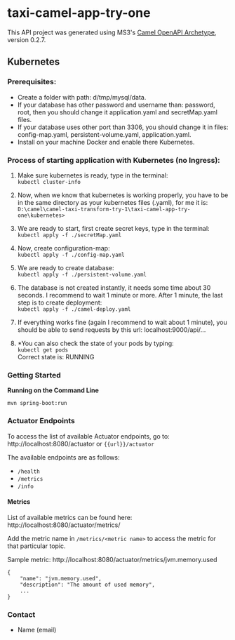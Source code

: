 # taxi-camel-app-try-one

This API project was generated using MS3's [Camel OpenAPI Archetype](https://github.com/MS3Inc/camel-archetypes), version 0.2.7.

## Kubernetes

### Prerequisites:

* Create a folder with path: d/tmp/mysql/data.
* If your database has other password and username than:  password, root, then you should change
it application.yaml and secretMap.yaml files.
* If your database uses other port than 3306, you should change it in files: config-map.yaml, persistent-volume.yaml,
application.yaml.
* Install on your machine Docker and enable there Kubernetes.

### Process of starting application with Kubernetes (no Ingress):

1) Make sure kubernetes is ready, type in the terminal: <br>```kubectl cluster-info ```
2) Now, when we know that kubernetes is working properly, you have to be in the same directory as your 
kubernetes files (.yaml), for me it is: <br>```D:\camel\camel-taxi-transform-try-1\taxi-camel-app-try-one\kubernetes>```

3) We are ready to start, first create secret keys, type in the terminal:  
```kubectl apply -f ./secretMap.yaml```  

4) Now, create configuration-map:  
```kubectl apply -f ./config-map.yaml```

5) We are ready to create database:  
```kubectl apply -f ./persistent-volume.yaml```

6) The database is not created instantly, it needs some time about 30 seconds. I recommend to wait
1 minute or more. After 1 minute, the last step is to create deployment: <br> 
```kubectl apply -f ./camel-deploy.yaml```

7) If everything works fine (again I recommend to wait about 1 minute), 
you should be able to send requests by this url: localhost:9000/api/...

8) *You can also check the state of your pods by typing:<br>  ```kubectl get pods```<br>
Correct state is: RUNNING
   

### Getting Started

**Running on the Command Line**

```
mvn spring-boot:run
```

<!-- 
**Running Locally using IDE**

This project uses Spring profiles, and corresponding taxi-camel-app-try-one-<env>.yaml files.

Use the following environment variables: 
   * ```spring.profiles.active=<env>```
   * ```spring.config.name=taxi-camel-app-try-one```

**Running on Command Line**

```
mvn spring-boot:run -Dspring-boot.run.profiles=<env> -Dspring-boot.run.arguments="--spring.config.name=taxi-camel-app-try-one"
```
-->

### Actuator Endpoints

To access the list of available Actuator endpoints, go to: http://localhost:8080/actuator or `{{url}}/actuator`

The available endpoints are as follows:

* `/health`
* `/metrics`
* `/info`

#### Metrics

List of available metrics can be found here: http://localhost:8080/actuator/metrics/

Add the metric name in `/metrics/<metric name>` to access the metric for that particular topic.

Sample metric: http://localhost:8080/actuator/metrics/jvm.memory.used

```
{
    "name": "jvm.memory.used",
    "description": "The amount of used memory",
    ...
}
```

### Contact

* Name (email)